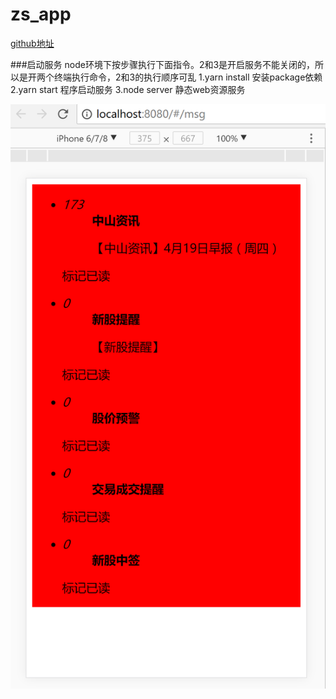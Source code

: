 # zs_app
[github地址](https://github.com/larben/zs_app.git)

###启动服务 node环境下按步骤执行下面指令。2和3是开启服务不能关闭的，所以是开两个终端执行命令，2和3的执行顺序可乱
    1.yarn install 安装package依赖
    2.yarn start 程序启动服务
    3.node server 静态web资源服务


![正常运行起来的界面](./normal.png)